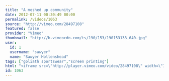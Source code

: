 ```yaml
---
title: "A meshed up community"
date: 2012-07-11 00:30:49 00:00
permalink: /videos/1063
source: "http://vimeo.com/28497108"
featured: false
provider: "Vimeo"
thumbnail: "http://b.vimeocdn.com/ts/190/153/190153133_640.jpg"
user:
  id: 1
  username: "sawyer"
  name: "Sawyer Hollenshead"
tags: ["goliath sportswear","screen printing"]
html: "<iframe src=\"http://player.vimeo.com/video/28497108\" width=\"1280\" height=\"720\" frameborder=\"0\" webkitAllowFullScreen mozallowfullscreen allowFullScreen></iframe>"
id: 1063
---
```


